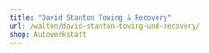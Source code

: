 ```yaml
---
title: "David Stanton Towing & Recovery"
url: /walton/david-stanton-towing-und-recovery/
shop: Autowerkstatt
---
```

